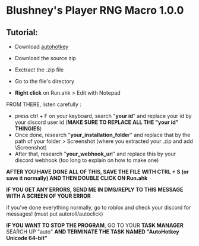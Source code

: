 # Blushney's Player RNG Macro 1.0.0

## Tutorial:

- Download [autohotkey](https://www.autohotkey.com/download/ahk-install.exe)
- Download the source zip

- Exctract the .zip file

- Go to the file's directory
- **Right click** on Run.ahk > Edit with Notepad

FROM THERE, listen carefully : 

- press ctrl + F on your keyboard, search "**your id**" and replace your id by your discord user id (**MAKE SURE TO REPLACE ALL THE "your id" THINGIES**)
- Once done, research "**your_installation_folde**r" and replace that by the path of your folder > Screenshot (where you extracted your .zip and add \Screenshot)
- After that, research "**your_webhook_ur**l" and replace this by your discord webhook (too long to explain on how to make one)

**AFTER YOU HAVE DONE ALL OF THIS, SAVE THE FILE WITH CTRL + S (or save it normally) AND THEN DOUBLE CLICK ON Run.ahk**

**IF YOU GET ANY ERRORS, SEND ME IN DMS/REPLY TO THIS MESSAGE WITH A SCREEN OF YOUR ERROR**

if you've done everything normally, go to roblox and check your discord for messages! (must put autoroll/autoclick)

**IF YOU WANT TO STOP THE PROGRAM**, GO TO YOUR **TASK MANAGER** SEARCH UP "auto" **AND TERMINATE THE TASK NAMED "AutoHotkey Unicode 64-bit"**
